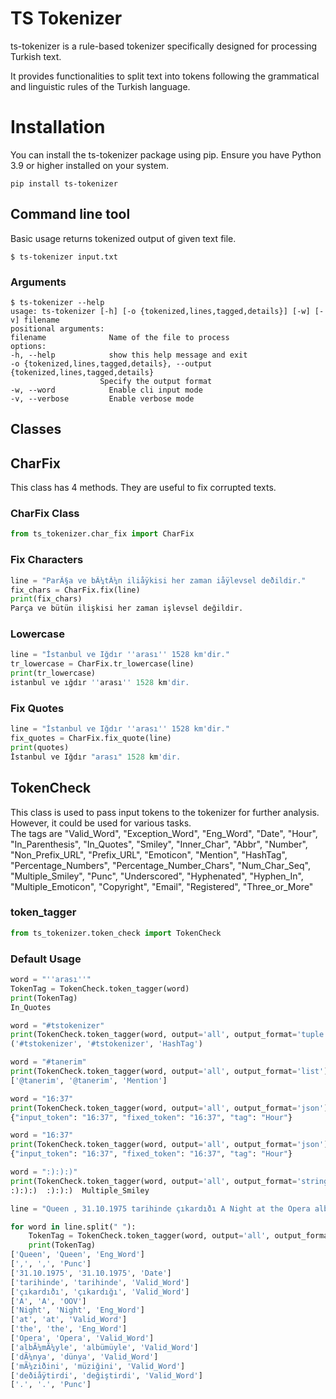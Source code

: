 # TS Tokenizer

ts-tokenizer is a rule-based tokenizer specifically designed for processing Turkish text.  

It provides functionalities to split text into tokens following the grammatical and linguistic rules of the Turkish language.


# Installation

You can install the ts-tokenizer package using pip. Ensure you have Python 3.9 or higher installed on your system.

    pip install ts-tokenizer

## Command line tool
Basic usage returns tokenized output of given text file.

    $ ts-tokenizer input.txt

### Arguments
    $ ts-tokenizer --help
    usage: ts-tokenizer [-h] [-o {tokenized,lines,tagged,details}] [-w] [-v] filename
    positional arguments:
    filename              Name of the file to process
    options:
    -h, --help            show this help message and exit
    -o {tokenized,lines,tagged,details}, --output {tokenized,lines,tagged,details}
                        Specify the output format
    -w, --word            Enable cli input mode
    -v, --verbose         Enable verbose mode

## Classes

## CharFix

This class has 4 methods. They are useful to fix corrupted texts.

### CharFix Class

```python
from ts_tokenizer.char_fix import CharFix
```

### Fix Characters

```python
line = "ParÃ§a ve bÃ¼tÃ¼n iliåÿkisi her zaman iåÿlevsel deðildir."
fix_chars = CharFix.fix(line)
print(fix_chars)
Parça ve bütün ilişkisi her zaman işlevsel değildir.
```
### Lowercase

```python
line = "İstanbul ve Iğdır ''arası'' 1528 km'dir."
tr_lowercase = CharFix.tr_lowercase(line)
print(tr_lowercase)
istanbul ve ığdır ''arası'' 1528 km'dir.
```
### Fix Quotes

```python
line = "İstanbul ve Iğdır ''arası'' 1528 km'dir."
fix_quotes = CharFix.fix_quote(line)
print(quotes)
İstanbul ve Iğdır "arası" 1528 km'dir.
```


## TokenCheck

This class is used to pass input tokens to the tokenizer for further analysis.
However, it could be used for various tasks.<br>
The tags are "Valid_Word", "Exception_Word", "Eng_Word", "Date", "Hour", "In_Parenthesis", "In_Quotes", "Smiley", "Inner_Char", "Abbr", "Number", "Non_Prefix_URL", "Prefix_URL", "Emoticon", "Mention", "HashTag", "Percentage_Numbers", "Percentage_Number_Chars", "Num_Char_Seq", "Multiple_Smiley", "Punc", "Underscored", "Hyphenated", "Hyphen_In", "Multiple_Emoticon", "Copyright", "Email", "Registered", "Three_or_More"

### token_tagger

```python
from ts_tokenizer.token_check import TokenCheck
```

### Default Usage
```python
word = "''arası''"
TokenTag = TokenCheck.token_tagger(word)
print(TokenTag)
In_Quotes
```

```python
word = "#tstokenizer"
print(TokenCheck.token_tagger(word, output='all', output_format='tuple'))  # Returns a tuple
('#tstokenizer', '#tstokenizer', 'HashTag')

word = "#tanerim"
print(TokenCheck.token_tagger(word, output='all', output_format='list'))   # Returns a list
['@tanerim', '@tanerim', 'Mention']

word = "16:37"
print(TokenCheck.token_tagger(word, output='all', output_format='json'))   # Returns a JSON string
{"input_token": "16:37", "fixed_token": "16:37", "tag": "Hour"}

word = "16:37"
print(TokenCheck.token_tagger(word, output='all', output_format='json'))   # Returns a JSON string
{"input_token": "16:37", "fixed_token": "16:37", "tag": "Hour"}

word = ":):):)"
print(TokenCheck.token_tagger(word, output='all', output_format='string'))   # Returns a tab-separated string
:):):)  :):):)  Multiple_Smiley
```

```python
line = "Queen , 31.10.1975 tarihinde çıkardıðı A Night at the Opera albÃ¼mÃ¼yle dÃ¼nya mÃ¼ziðini deðiåÿtirdi ."

for word in line.split(" "):
    TokenTag = TokenCheck.token_tagger(word, output='all', output_format='list')
    print(TokenTag)
['Queen', 'Queen', 'Eng_Word']
[',', ',', 'Punc']
['31.10.1975', '31.10.1975', 'Date']
['tarihinde', 'tarihinde', 'Valid_Word']
['çıkardıðı', 'çıkardığı', 'Valid_Word']
['A', 'A', 'OOV']
['Night', 'Night', 'Eng_Word']
['at', 'at', 'Valid_Word']
['the', 'the', 'Eng_Word']
['Opera', 'Opera', 'Valid_Word']
['albÃ¼mÃ¼yle', 'albümüyle', 'Valid_Word']
['dÃ¼nya', 'dünya', 'Valid_Word']
['mÃ¼ziðini', 'müziğini', 'Valid_Word']
['deðiåÿtirdi', 'değiştirdi', 'Valid_Word']
['.', '.', 'Punc']

```
